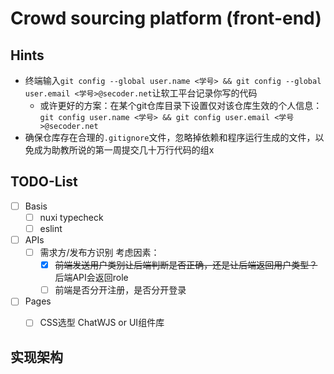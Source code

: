 # Crowd sourcing platform (front-end)

## Hints

- 终端输入`git config --global user.name <学号> && git config --global user.email <学号>@secoder.net`让软工平台记录你写的代码
    - 或许更好的方案：在某个git仓库目录下设置仅对该仓库生效的个人信息：`git config user.name <学号> && git config user.email <学号>@secoder.net`
- 确保仓库存在合理的`.gitignore`文件，忽略掉依赖和程序运行生成的文件，以免成为助教所说的第一周提交几十万行代码的组x

## TODO-List

- [ ] Basis
    - [ ] nuxi typecheck
    - [ ] eslint
- [ ] APIs
    - [ ] 需求方/发布方识别 考虑因素：
        - [x] ~~前端发送用户类别让后端判断是否正确，还是让后端返回用户类型？~~ 后端API会返回role
        - [ ] 前端是否分开注册，是否分开登录
- [ ] Pages
    - [ ] CSS选型 ChatWJS or UI组件库


## 实现架构

